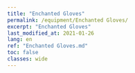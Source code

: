 ```yaml
---
title: "Enchanted Gloves"
permalink: /equipment/Enchanted Gloves/
excerpt: "Enchanted Gloves"
last_modified_at: 2021-01-26
lang: en
ref: "Enchanted Gloves.md"
toc: false
classes: wide
---
```



